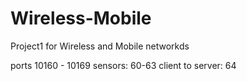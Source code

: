 # Wireless-Mobile
Project1 for Wireless and Mobile networkds

ports 10160 - 10169
	sensors: 		60-63
	client to server: 	64
